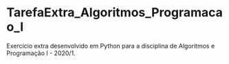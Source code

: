 # TarefaExtra_Algoritmos_Programacao_I
 Exercício extra desenvolvido em Python para a disciplina de Algoritmos e Programação I - 2020/1.
